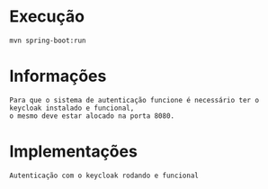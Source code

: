 # Execução
    mvn spring-boot:run
# Informações
    Para que o sistema de autenticação funcione é necessário ter o keycloak instalado e funcional,
    o mesmo deve estar alocado na porta 8080.

# Implementações
    Autenticação com o keycloak rodando e funcional